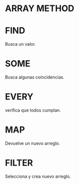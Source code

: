 # ARRAY METHOD

# FIND

Busca un valor.

# SOME

Busca algunas coincidencias.

# EVERY

verifica que todos cumplan.

# MAP

Devuelve un nuevo arreglo.

# FILTER

Selecciona y crea nuevo arreglo.
